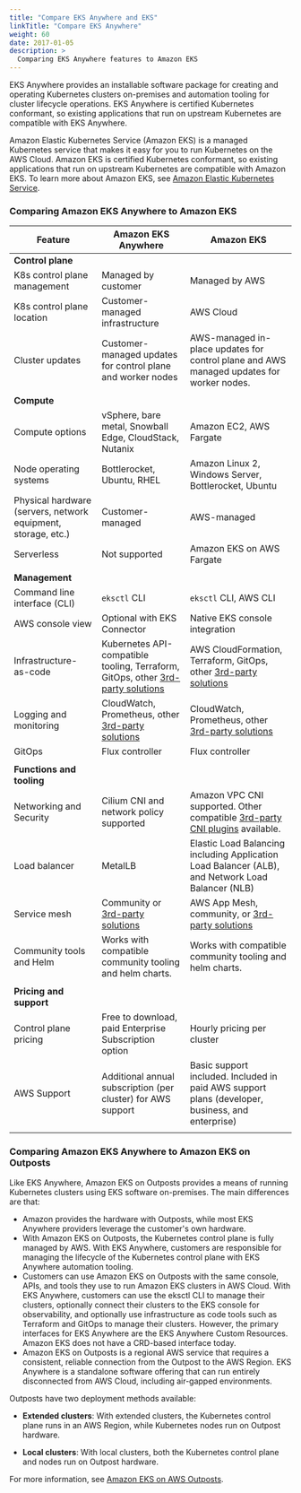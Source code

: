 ```yaml
---
title: "Compare EKS Anywhere and EKS"
linkTitle: "Compare EKS Anywhere"
weight: 60
date: 2017-01-05
description: >
  Comparing EKS Anywhere features to Amazon EKS
---
```


EKS Anywhere provides an installable software package for creating and operating Kubernetes clusters on-premises and automation tooling for cluster lifecycle operations. EKS Anywhere is certified Kubernetes conformant, so existing applications that run on upstream Kubernetes are compatible with EKS Anywhere.

Amazon Elastic Kubernetes Service (Amazon EKS) is a managed Kubernetes service that makes it easy for you to run Kubernetes on the AWS Cloud.
Amazon EKS is certified Kubernetes conformant, so existing applications that run on upstream Kubernetes are compatible with Amazon EKS.
To learn more about Amazon EKS, see [Amazon Elastic Kubernetes Service](https://aws.amazon.com/eks/).


### Comparing Amazon EKS Anywhere to Amazon EKS

| Feature                 | Amazon EKS Anywhere | Amazon EKS                      |
|-------------------------|---------------------|---------------------------------|
| **Control plane** ||||
| K8s control plane management      | Managed by customer                  | Managed by AWS                  |
| K8s control plane location        | Customer-managed infrastructure                 | AWS Cloud                       |
| Cluster updates        | Customer-managed updates for control plane and worker nodes | AWS-managed in-place updates for control plane and AWS managed updates for worker nodes.                       |
||||
| **Compute** |||
| Compute options | vSphere, bare metal, Snowball Edge, CloudStack, Nutanix | Amazon EC2, AWS Fargate | 
| Node operating systems   | Bottlerocket, Ubuntu, RHEL         | Amazon Linux 2, Windows Server, Bottlerocket, Ubuntu |
| Physical hardware (servers, network equipment, storage, etc.) | Customer-managed| AWS-managed |
| Serverless | Not supported | Amazon EKS on AWS Fargate |
||||
| **Management** | | |
| Command line interface (CLI)  | `eksctl` CLI      | `eksctl` CLI, AWS CLI |
| AWS console view | Optional with EKS Connector | Native EKS console integration|
| Infrastructure-as-code        | Kubernetes API-compatible tooling, Terraform, GitOps, other [3rd-party solutions](https://aws.amazon.com/eks/eks-anywhere/partners/)            | AWS CloudFormation, Terraform, GitOps, other [3rd-party solutions](https://aws.amazon.com/eks/partners/) |
| Logging and monitoring        | CloudWatch, Prometheus, other [3rd-party solutions](https://aws.amazon.com/eks/eks-anywhere/partners/)            | CloudWatch, Prometheus, other [3rd-party solutions](https://aws.amazon.com/eks/partners/) |
| GitOps                        | Flux controller | Flux controller                 |
||||
| **Functions and tooling** | | |
| Networking and Security       | Cilium CNI and network policy supported | Amazon VPC CNI supported. Other compatible [3rd-party CNI plugins](https://docs.aws.amazon.com/eks/latest/userguide/alternate-cni-plugins.html) available.|
| Load balancer                 | MetalLB | Elastic Load Balancing including Application Load Balancer (ALB), and Network Load Balancer (NLB) |
| Service mesh                  | Community or [3rd-party solutions](https://aws.amazon.com/eks/eks-anywhere/partners/)    | AWS App Mesh, community, or [3rd-party solutions](https://aws.amazon.com/eks/partners/) |
| Community tools and Helm      | Works with compatible community tooling and helm charts.  | Works with compatible community tooling and helm charts. |
||||
| **Pricing and support** |||
| Control plane pricing                       | Free to download, paid Enterprise Subscription option  | Hourly pricing per cluster |
| AWS Support                       | Additional annual subscription (per cluster) for AWS support | Basic support included. Included in paid AWS support plans (developer, business, and enterprise)  |
||||

### Comparing Amazon EKS Anywhere to Amazon EKS on Outposts

Like EKS Anywhere, Amazon EKS on Outposts provides a means of running Kubernetes clusters using EKS software on-premises.
The main differences are that:

* Amazon provides the hardware with Outposts, while most EKS Anywhere providers leverage the customer's own hardware.
* With Amazon EKS on Outposts, the Kubernetes control plane is fully managed by AWS. With EKS Anywhere, customers are responsible for managing the lifecycle of the Kubernetes control plane with EKS Anywhere automation tooling.
* Customers can use Amazon EKS on Outposts with the same console, APIs, and tools they use to run Amazon EKS clusters in AWS Cloud. With EKS Anywhere, customers can use the eksctl CLI to manage their clusters, optionally connect their clusters to the EKS console for observability, and optionally use infrastructure as code tools such as Terraform and GitOps to manage their clusters. However, the primary interfaces for EKS Anywhere are the EKS Anywhere Custom Resources. Amazon EKS does not have a CRD-based interface today.
* Amazon EKS on Outposts is a regional AWS service that requires a consistent, reliable connection from the Outpost to the AWS Region.
EKS Anywhere is a standalone software offering that can run entirely disconnected from AWS Cloud, including air-gapped environments.

Outposts have two deployment methods available:

* **Extended clusters**: With extended clusters, the Kubernetes control plane runs in an AWS Region, while Kubernetes nodes run on Outpost hardware.

* **Local clusters**: With local clusters, both the Kubernetes control plane and nodes run on Outpost hardware.

For more information, see [Amazon EKS on AWS Outposts](https://docs.aws.amazon.com/eks/latest/userguide/eks-outposts.html).

